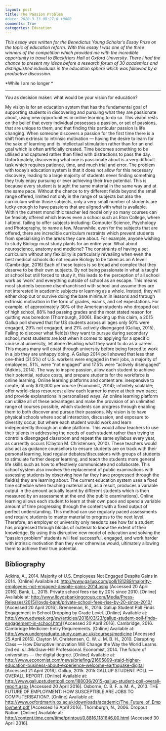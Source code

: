 ```yaml
---
layout: post
title: The Passion Problem
#date: 2020-3-13 08:27:0 +0000
comments: True
categories: Education
---
```


*This essay was written for the Benedictus Young Scholar’s Essay Prize on the topic of education reform. With this essay I was one of the three winners of the competition which provided me with the incredible opportunity to travel to Blackfriars Hall at Oxford University. There I had the chance to present my ideas before a research forum of 30 academics and distinguished individuals in the education sphere which was followed by a productive discussion.*

*While I am no longer *

------------

You as decision maker: what would be your vision for education? 

My vision is for an education system that has the fundamental goal of supporting students in discovering and pursuing what they are passionate about, using new opportunities in online learning to do so.
This vision rests on the belief that every individual possesses a passion, or set of passions, that are unique to them, and that finding this particular passion is life changing. When someone discovers a passion for the first time there is a shift from extrinsic to intrinsic motivation — having the desire to learn for the sake of learning and its intellectual stimulation rather than for an end goal which is often artificially created. Time becomes something to be utilised and captured rather than filled with distractions to pass the day.
Unfortunately, discovering what one is passionate about is a very difficult task which requires patience, time, and much trial and error. The problem with today’s education system is that it does not allow for this necessary discovery, leading to a large majority of students never finding something they truly enjoy pursuing or ever achieving their true potential.
This is because every student is taught the same material in the same way and at the same pace. Without the chance to try different fields beyond the small range offered, limited not only in the range of subjects but also the curriculum within those subjects, only a very small number of students are lucky enough to have passions that are aligned with what is available. Within the current monolithic teacher led model only so many courses can be feasibly offered which leaves even a school such as Eton College, where I attend, failing to offer subjects including: Computer Science, Psychology and Photography, to name a few. Meanwhile, even for the subjects that are offered, there are incredible curriculum restraints which prevent students from specialising in the areas they care about. For example, anyone wishing to study Biology must study plants for an entire year. What about neuroscience, anatomy and medicine? The constraints of having a set curriculum without any flexibility is particularly revealing when even the best medical schools do not require Biology to be taken as an A level! (Cambridge, 2016) Each of these topics is so broad and complex that they deserve to be their own subjects.
By not being passionate in what is taught at school but still forced to study it, this leads to the perception of all school work as ‘work’ and everything outside of school as an escape. This means most students become disenfranchised with school and assume they are not interested in academic subjects or learning as a whole. Instead, they will either drop out or survive doing the bare minimum in lessons and through extrinsic motivation in the form of grades, exams, and set expectations. For example, of approximately 30% of the American students who dropped out of high school, 88% had passing grades and the most stated reason for quitting was boredom (Thornburgh, 2006). Backing up this claim, a 2015 Gallup poll showed that for US students across all ages only 50% were engaged, 29% not engaged, and 21% actively disengaged (Gallup, 2015).
Failing to discover what field(s) they want to pursue during secondary school, most students are lost when it comes to applying for a specific course at university, let alone deciding what they want to do as a career. This means many will coast through university before being forced to work in a job they are unhappy doing. A Gallup 2014 poll showed that less than one-third (31.5%) of U.S. workers were engaged in their jobs, a majority of employees, 51%, were “not engaged” and 17.5% were “actively disengaged” (Adkins, 2014).
The way to inspire passion, allow each student to achieve their potential, reduce costs, and prepare students for the workforce is online learning.
Online learning platforms and content are: inexpensive to create, at only $70,000 per course (Economist, 2014); infinitely scalable; offer world-class resources; allow each learner to move at their own pace; and provide explanations in personalised ways. An online learning platform can utilize all of these advantages and make the provision of an unlimited range of courses possible, which students can progress through enabling them to both discover and pursue their passions.
My vision is to have physical schools where social interaction, discussion, and exposure to diversity occur, but where each student would work and learn independently through an online platform. This would allow teachers to use their talents in addressing the needs of each student rather than trying to control a disengaged classroom and repeat the same syllabus every year, as currently occurs (Clayton M. Christensen, 2010). These teachers would also act as guidance counsellors to ensure students are on track with their personal learning, lead regular debates/discussions with groups of students to stimulate further deeper learning, and teach the students more general life skills such as how to effectively communicate and collaborate.
This school system also involves the replacement of public examinations with assessing students by observing how far they have progressed through the field(s) they are learning about. The current education system uses a fixed time schedule when teaching material and, as a result, produces a variable output in the amount actually learnt by different students which is then measured by an assessment at the end (the public examinations). Online learning allows each student to learn at their own pace and spend a variable amount of time progressing through the content with a fixed output of perfect understanding. This method can use regularly paced assessments and require students to master material to progress to the next level. Therefore, an employer or university only needs to see how far a student has progressed through blocks of material to know the extent of their knowledge.
By using this disruptive new model of education and solving the “passion problem” students will feel successful, engaged, and work harder with intrinsic motivation than they ever otherwise would, ultimately allowing them to achieve their true potential.

## Bibliography
Adkins, A., 2014. Majority of U.S. Employees Not Engaged Despite Gains in 2014. [Online]
Available at: http://www.gallup.com/poll/181289/majority-employees-not-engaged-despite-gains-2014.aspx
[Accessed 20 April 2016].
Bank, L., 2015. Private school fees rise by 20% since 2010. [Online]
Available at: http://www.lloydsbankinggroup.com/Media/Press-Releases/2015/lloyds-bank/private-school-fees-rise-by-20-since-2010/
[Accessed 20 April 2016].
Brenneman, R., 2016. Gallup Student Poll Finds Engagement in School Dropping by Grade Level. [Online]
Available at: http://www.edweek.org/ew/articles/2016/03/23/gallup-student-poll-finds-engagement-in-school.html
[Accessed 20 April 2016].
Cambridge, 2016. Cambridge Medicine: Entry Requirements. [Online]
Available at: http://www.undergraduate.study.cam.ac.uk/courses/medicine
[Accessed 25 April 2016].
Clayton M. Christensen, C. W. J. M. B. H., 2010. Disrupting Class — How Disruptive Innovation Will Change the Way the World Learns. 2nd ed. s.l.:McGraw-Hill Professional.
Economist, 2014. The future of universities — the digital degree. [Online]
Available at: http://www.economist.com/news/briefing/21605899-staid-higher-education-business-about-experience-welcome-earthquake-digital
[Accessed 21 April 2016].
Gallup, 2015. 2015 GALLUP STUDENT POLL — OVERALL REPORT. [Online]
Available at: http://www.gallupstudentpoll.com/188036/2015-gallup-student-poll-overall-report.aspx
[Accessed 20 April 2016].
Osborne, C. B. F. a. M. A., 2013. THE FUTURE OF EMPLOYMENT: HOW SUSCEPTIBLE ARE JOBS TO COMPUTERISATION?. [Online]
Available at: http://www.oxfordmartin.ox.ac.uk/downloads/academic/The_Future_of_Employment.pdf
[Accessed 16 April 2016].
Thornburgh, N., 2006. Dropout Nation. [Online]
Available at: http://content.time.com/time/printout/0,8816,1181646,00.html
[Accessed 30 April 2016].